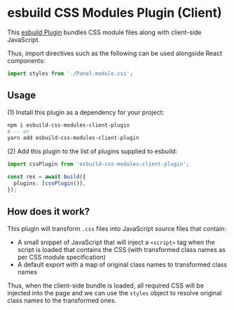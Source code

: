 # esbuild CSS Modules Plugin (Client)

This [esbuild Plugin](https://esbuild.github.io/plugins/) bundles CSS module files along with client-side JavaScript.

Thus, import directives such as the following can be used alongside React components:

```typescript
import styles from './Panel.module.css';
```

## Usage

(1) Install this plugin as a dependency for your project:

```sh
npm i esbuild-css-modules-client-plugin
# -- or
yarn add esbuild-css-modules-client-plugin
```

(2) Add this plugin to the list of plugins supplied to esbuild:

```typescript
import cssPlugin from 'esbuild-css-modules-client-plugin';

const res = await build({
  plugins: [cssPlugin()],
});
```

## How does it work?

This plugin will transform `.css` files into JavaScript source files that contain:

- A small snippet of JavaScript that will inject a `<script>` tag when the script is loaded that contains the CSS (with transformed class names as per CSS module specification)
- A default export with a map of original class names to transformed class names

Thus, when the client-side bundle is loaded, all required CSS will be injected into the page and we can use the `styles` object to resolve original class names to the transformed ones.

